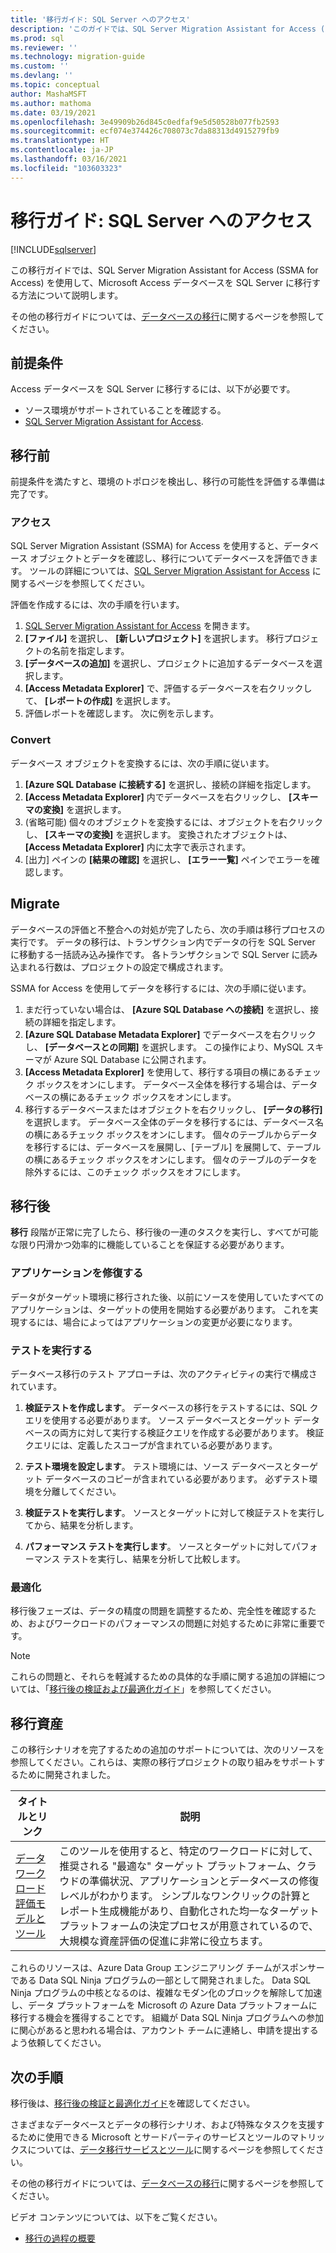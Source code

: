 ```yaml
---
title: '移行ガイド: SQL Server へのアクセス'
description: 'このガイドでは、SQL Server Migration Assistant for Access (SSMA for Access) を使用して、Microsoft Access データベースを Microsoft SQL Server に移行する方法について説明します。 '
ms.prod: sql
ms.reviewer: ''
ms.technology: migration-guide
ms.custom: ''
ms.devlang: ''
ms.topic: conceptual
author: MashaMSFT
ms.author: mathoma
ms.date: 03/19/2021
ms.openlocfilehash: 3e49909b26d845c0edfaf9e5d50528b077fb2593
ms.sourcegitcommit: ecf074e374426c708073c7da88313d4915279fb9
ms.translationtype: HT
ms.contentlocale: ja-JP
ms.lasthandoff: 03/16/2021
ms.locfileid: "103603323"
---
```

# <a name="migration-guide-access-to-sql-server"></a>移行ガイド: SQL Server へのアクセス
[!INCLUDE[sqlserver](../../../includes/applies-to-version/sqlserver.md)]

この移行ガイドでは、SQL Server Migration Assistant for Access (SSMA for Access) を使用して、Microsoft Access データベースを SQL Server に移行する方法について説明します。 

その他の移行ガイドについては、[データベースの移行](https://datamigration.microsoft.com/)に関するページを参照してください。 

## <a name="prerequisites"></a>前提条件 

Access データベースを SQL Server に移行するには、以下が必要です。

- ソース環境がサポートされていることを確認する。 
- [SQL Server Migration Assistant for Access](https://www.microsoft.com/download/details.aspx?id=54255). 


## <a name="pre-migration"></a>移行前 


前提条件を満たすと、環境のトポロジを検出し、移行の可能性を評価する準備は完了です。


### <a name="assess"></a>アクセス

SQL Server Migration Assistant (SSMA) for Access を使用すると、データベース オブジェクトとデータを確認し、移行についてデータベースを評価できます。 ツールの詳細については、[SQL Server Migration Assistant for Access](/sql/ssma/access/sql-server-migration-assistant-for-access-accesstosql) に関するページを参照してください。

評価を作成するには、次の手順を行います。

1. [SQL Server Migration Assistant for Access](https://www.microsoft.com/download/details.aspx?id=54255) を開きます。 
1. **[ファイル]** を選択し、 **[新しいプロジェクト]** を選択します。 移行プロジェクトの名前を指定します。 
1. **[データベースの追加]** を選択し、プロジェクトに追加するデータベースを選択します。 
1. **[Access Metadata Explorer]** で、評価するデータベースを右クリックして、 **[レポートの作成]** を選択します。 
1. 評価レポートを確認します。 次に例を示します。 

### <a name="convert"></a>Convert 

データベース オブジェクトを変換するには、次の手順に従います。 

1. **[Azure SQL Database に接続する]** を選択し、接続の詳細を指定します。 
1. **[Access Metadata Explorer]** 内でデータベースを右クリックし、 **[スキーマの変換]** を選択します。  
1. (省略可能) 個々のオブジェクトを変換するには、オブジェクトを右クリックし、 **[スキーマの変換]** を選択します。 変換されたオブジェクトは、 **[Access Metadata Explorer]** 内に太字で表示されます。 
1. [出力] ペインの **[結果の確認]** を選択し、 **[エラー一覧]** ペインでエラーを確認します。 


## <a name="migrate"></a>Migrate

データベースの評価と不整合への対処が完了したら、次の手順は移行プロセスの実行です。 データの移行は、トランザクション内でデータの行を SQL Server に移動する一括読み込み操作です。 各トランザクションで SQL Server に読み込まれる行数は、プロジェクトの設定で構成されます。

SSMA for Access を使用してデータを移行するには、次の手順に従います。 

1. まだ行っていない場合は、 **[Azure SQL Database への接続]** を選択し、接続の詳細を指定します。 
1. **[Azure SQL Database Metadata Explorer]** でデータベースを右クリックし、 **[データベースとの同期]** を選択します。 この操作により、MySQL スキーマが Azure SQL Database に公開されます。
1. **[Access Metadata Explorer]** を使用して、移行する項目の横にあるチェック ボックスをオンにします。 データベース全体を移行する場合は、データベースの横にあるチェック ボックスをオンにします。 
1. 移行するデータベースまたはオブジェクトを右クリックし、 **[データの移行]** を選択します。 
   データベース全体のデータを移行するには、データベース名の横にあるチェック ボックスをオンにします。 個々のテーブルからデータを移行するには、データベースを展開し、[テーブル] を展開して、テーブルの横にあるチェック ボックスをオンにします。 個々のテーブルのデータを除外するには、このチェック ボックスをオフにします。


## <a name="post-migration"></a>移行後 

**移行** 段階が正常に完了したら、移行後の一連のタスクを実行し、すべてが可能な限り円滑かつ効率的に機能していることを保証する必要があります。

### <a name="remediate-applications"></a>アプリケーションを修復する

データがターゲット環境に移行された後、以前にソースを使用していたすべてのアプリケーションは、ターゲットの使用を開始する必要があります。 これを実現するには、場合によってはアプリケーションの変更が必要になります。

### <a name="perform-tests"></a>テストを実行する

データベース移行のテスト アプローチは、次のアクティビティの実行で構成されています。

1. **検証テストを作成します**。 データベースの移行をテストするには、SQL クエリを使用する必要があります。 ソース データベースとターゲット データベースの両方に対して実行する検証クエリを作成する必要があります。 検証クエリには、定義したスコープが含まれている必要があります。

2. **テスト環境を設定します**。 テスト環境には、ソース データベースとターゲット データベースのコピーが含まれている必要があります。 必ずテスト環境を分離してください。

3. **検証テストを実行します**。 ソースとターゲットに対して検証テストを実行してから、結果を分析します。

4. **パフォーマンス テストを実行します**。 ソースとターゲットに対してパフォーマンス テストを実行し、結果を分析して比較します。


### <a name="optimize"></a>最適化

移行後フェーズは、データの精度の問題を調整するため、完全性を確認するため、およびワークロードのパフォーマンスの問題に対処するために非常に重要です。

> [!Note]
> これらの問題と、それらを軽減するための具体的な手順に関する追加の詳細については、「[移行後の検証および最適化ガイド](https://docs.microsoft.com/sql/relational-databases/post-migration-validation-and-optimization-guide)」を参照してください。

## <a name="migration-assets"></a>移行資産 

この移行シナリオを完了するための追加のサポートについては、次のリソースを参照してください。これらは、実際の移行プロジェクトの取り組みをサポートするために開発されました。

| **タイトルとリンク** | **説明** |
| -------------- | --------------- |
| [データ ワークロード評価モデルとツール](https://github.com/Microsoft/DataMigrationTeam/tree/master/Data%20Workload%20Assessment%20Model%20and%20Tool) | このツールを使用すると、特定のワークロードに対して、推奨される "最適な" ターゲット プラットフォーム、クラウドの準備状況、アプリケーションとデータベースの修復レベルがわかります。 シンプルなワンクリックの計算とレポート生成機能があり、自動化された均一なターゲット プラットフォームの決定プロセスが用意されているので、大規模な資産評価の促進に非常に役立ちます。 |

これらのリソースは、Azure Data Group エンジニアリング チームがスポンサーである Data SQL Ninja プログラムの一部として開発されました。 Data SQL Ninja プログラムの中核となるのは、複雑なモダン化のブロックを解除して加速し、データ プラットフォームを Microsoft の Azure Data プラットフォームに移行する機会を獲得することです。 組織が Data SQL Ninja プログラムへの参加に関心があると思われる場合は、アカウント チームに連絡し、申請を提出するよう依頼してください。

## <a name="next-steps"></a>次の手順

移行後は、[移行後の検証と最適化ガイド](/sql/relational-databases/post-migration-validation-and-optimization-guide)を確認してください。 

さまざまなデータベースとデータの移行シナリオ、および特殊なタスクを支援するために使用できる Microsoft とサードパーティのサービスとツールのマトリックスについては、[データ移行サービスとツール](/azure/dms/dms-tools-matrix)に関するページを参照してください。

その他の移行ガイドについては、[データベースの移行](https://datamigration.microsoft.com/)に関するページを参照してください。 

ビデオ コンテンツについては、以下をご覧ください。
- [移行の過程の概要](https://azure.microsoft.com/resources/videos/overview-of-migration-and-recommended-tools-services/)

